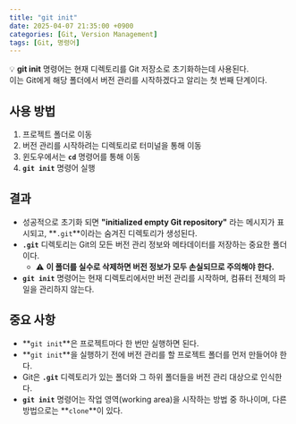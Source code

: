 ```yaml
---
title: "git init"
date: 2025-04-07 21:35:00 +0900
categories: [Git, Version Management]
tags: [Git, 명령어]
---
```


💡 **git init** 명령어는 현재 디렉토리를 Git 저장소로 초기화하는데 사용된다.  
이는 Git에게 해당 폴더에서 버전 관리를 시작하겠다고 알리는 첫 번째 단계이다.

## **사용 방법**

1. 프로젝트 폴더로 이동
2. 버전 관리를 시작하려는 디렉토리로 터미널을 통해 이동
3. 윈도우에서는 **`cd`** 명령어를 통해 이동
4. **`git init`** 명령어 실행

## **결과**

- 성공적으로 초기화 되면 **"initialized empty Git repository"** 라는 메시지가 표시되고, **`.git`**이라는 숨겨진 디렉토리가 생성된다.
- **`.git`** 디렉토리는 Git의 모든 버전 관리 정보와 메타데이터를 저장하는 중요한 폴더이다.
  - ⚠️ **이 폴더를 실수로 삭제하면 버전 정보가 모두 손실되므로 주의해야 한다.**
- **`git init`** 명령어는 현재 디렉토리에서만 버전 관리를 시작하며, 컴퓨터 전체의 파일을 관리하지 않는다.

## **중요 사항**

- **`git init`**은 프로젝트마다 한 번만 실행하면 된다.
- **`git init`**을 실행하기 전에 버전 관리를 할 프로젝트 폴더를 먼저 만들어야 한다.
- Git은 **`.git`** 디렉토리가 있는 폴더와 그 하위 폴더들을 버전 관리 대상으로 인식한다.
- **`git init`** 명령어는 작업 영역(working area)을 시작하는 방법 중 하나이며, 다른 방법으로는 **`clone`**이 있다.
